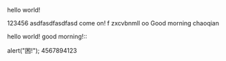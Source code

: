 hello world!

123456
asdfasdfasdfasd
come on!
f
zxcvbnmll
oo
Good morning
chaoqian


hello world!
good morning!::


alert("困!");
4567894123

